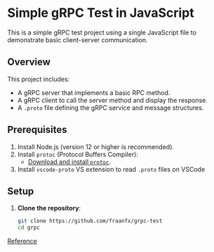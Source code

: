 # Simple gRPC Test in JavaScript

This is a simple gRPC test project using a single JavaScript file to demonstrate basic client-server communication.

## Overview

This project includes:

- A gRPC server that implements a basic RPC method.
- A gRPC client to call the server method and display the response.
- A `.proto` file defining the gRPC service and message structures.

## Prerequisites

1. Install Node.js (version 12 or higher is recommended).
2. Install `protoc` (Protocol Buffers Compiler):
   - [Download and install `protoc`](https://grpc.io/docs/protoc-installation/).
3. Install `vscode-proto` VS extension to read `.proto` files on VSCode

## Setup

1. **Clone the repository**:
   ```bash
   git clone https://github.com/fraanfx/grpc-test
   cd grpc


[Reference](https://www.youtube.com/watch?v=Yw4rkaTc0f8&ab_channel=HusseinNasser) 